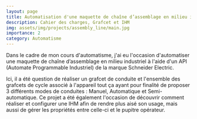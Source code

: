 ```yaml
---
layout: page
title: Automatisation d'une maquette de chaîne d’assemblage en milieu industriel
description: Cahier des charges, Grafcet et IHM
img: assets/img/projects/assembly_line/main.jpg
importance: 2
category: Automatisme
---
```


Dans le cadre de mon cours d'automatisme, j'ai eu l'occasion d'automatiser une maquette de chaîne d’assemblage en milieu industriel à l'aide d'un API (Automate Programmable Industriel) de la marque Schneider Electric.

Ici, il a été question de réaliser un grafcet de conduite et l'ensemble des grafcets de cycle associé à l'appareil tout ça ayant pour finalité de proposer 3 différents modes de conduites : Manuel, Automatique et Semi-automatique. Ce projet a été également l'occasion de découvrir comment réaliser et configurer une IHM afin de rendre plus aisé son usage, mais aussi de gérer les propriétés entre celle-ci et le pupitre opérateur.
